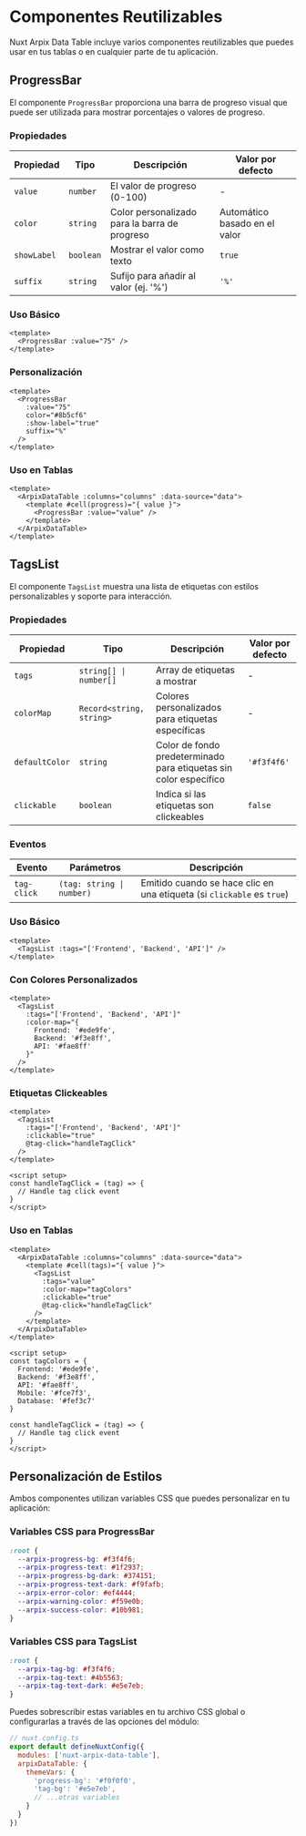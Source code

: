 # Componentes Reutilizables

Nuxt Arpix Data Table incluye varios componentes reutilizables que puedes usar en tus tablas o en cualquier parte de tu aplicación.

## ProgressBar

El componente `ProgressBar` proporciona una barra de progreso visual que puede ser utilizada para mostrar porcentajes o valores de progreso.

### Propiedades

| Propiedad | Tipo | Descripción | Valor por defecto |
|-----------|------|-------------|-------------------|
| `value` | `number` | El valor de progreso (0-100) | - |
| `color` | `string` | Color personalizado para la barra de progreso | Automático basado en el valor |
| `showLabel` | `boolean` | Mostrar el valor como texto | `true` |
| `suffix` | `string` | Sufijo para añadir al valor (ej. '%') | `'%'` |

### Uso Básico

```vue
<template>
  <ProgressBar :value="75" />
</template>
```

### Personalización

```vue
<template>
  <ProgressBar
    :value="75"
    color="#8b5cf6"
    :show-label="true"
    suffix="%"
  />
</template>
```

### Uso en Tablas

```vue
<template>
  <ArpixDataTable :columns="columns" :data-source="data">
    <template #cell(progress)="{ value }">
      <ProgressBar :value="value" />
    </template>
  </ArpixDataTable>
</template>
```

## TagsList

El componente `TagsList` muestra una lista de etiquetas con estilos personalizables y soporte para interacción.

### Propiedades

| Propiedad | Tipo | Descripción | Valor por defecto |
|-----------|------|-------------|-------------------|
| `tags` | `string[] \| number[]` | Array de etiquetas a mostrar | - |
| `colorMap` | `Record<string, string>` | Colores personalizados para etiquetas específicas | - |
| `defaultColor` | `string` | Color de fondo predeterminado para etiquetas sin color específico | `'#f3f4f6'` |
| `clickable` | `boolean` | Indica si las etiquetas son clickeables | `false` |

### Eventos

| Evento | Parámetros | Descripción |
|--------|------------|-------------|
| `tag-click` | `(tag: string \| number)` | Emitido cuando se hace clic en una etiqueta (si `clickable` es `true`) |

### Uso Básico

```vue
<template>
  <TagsList :tags="['Frontend', 'Backend', 'API']" />
</template>
```

### Con Colores Personalizados

```vue
<template>
  <TagsList
    :tags="['Frontend', 'Backend', 'API']"
    :color-map="{
      Frontend: '#ede9fe',
      Backend: '#f3e8ff',
      API: '#fae8ff'
    }"
  />
</template>
```

### Etiquetas Clickeables

```vue
<template>
  <TagsList
    :tags="['Frontend', 'Backend', 'API']"
    :clickable="true"
    @tag-click="handleTagClick"
  />
</template>

<script setup>
const handleTagClick = (tag) => {
  // Handle tag click event
}
</script>
```

### Uso en Tablas

```vue
<template>
  <ArpixDataTable :columns="columns" :data-source="data">
    <template #cell(tags)="{ value }">
      <TagsList
        :tags="value"
        :color-map="tagColors"
        :clickable="true"
        @tag-click="handleTagClick"
      />
    </template>
  </ArpixDataTable>
</template>

<script setup>
const tagColors = {
  Frontend: '#ede9fe',
  Backend: '#f3e8ff',
  API: '#fae8ff',
  Mobile: '#fce7f3',
  Database: '#fef3c7'
}

const handleTagClick = (tag) => {
  // Handle tag click event
}
</script>
```

## Personalización de Estilos

Ambos componentes utilizan variables CSS que puedes personalizar en tu aplicación:

### Variables CSS para ProgressBar

```css
:root {
  --arpix-progress-bg: #f3f4f6;
  --arpix-progress-text: #1f2937;
  --arpix-progress-bg-dark: #374151;
  --arpix-progress-text-dark: #f9fafb;
  --arpix-error-color: #ef4444;
  --arpix-warning-color: #f59e0b;
  --arpix-success-color: #10b981;
}
```

### Variables CSS para TagsList

```css
:root {
  --arpix-tag-bg: #f3f4f6;
  --arpix-tag-text: #4b5563;
  --arpix-tag-text-dark: #e5e7eb;
}
```

Puedes sobrescribir estas variables en tu archivo CSS global o configurarlas a través de las opciones del módulo:

```js
// nuxt.config.ts
export default defineNuxtConfig({
  modules: ['nuxt-arpix-data-table'],
  arpixDataTable: {
    themeVars: {
      'progress-bg': '#f0f0f0',
      'tag-bg': '#e5e7eb',
      // ...otras variables
    }
  }
})
```
